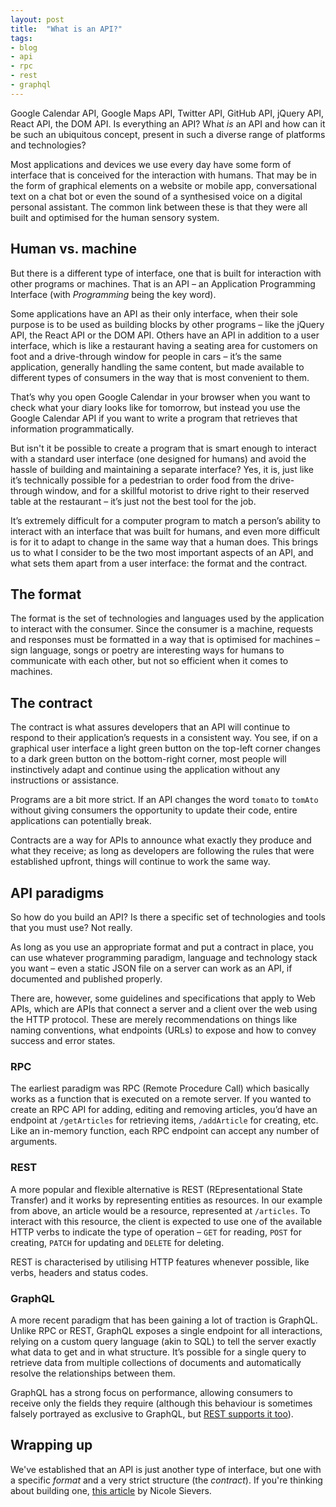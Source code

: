 ```yaml
---
layout: post
title:  "What is an API?"
tags:
- blog
- api
- rpc
- rest
- graphql
---
```

Google Calendar API, Google Maps API, Twitter API, GitHub API, jQuery API, React API, the DOM API. Is everything an API? What _is_ an API and how can it be such an ubiquitous concept, present in such a diverse range of platforms and technologies?<!--more-->

Most applications and devices we use every day have some form of interface that is conceived for the interaction with humans. That may be in the form of graphical elements on a website or mobile app, conversational text on a chat bot or even the sound of a synthesised voice on a digital personal assistant. The common link between these is that they were all built and optimised for the human sensory system.

## Human vs. machine

But there is a different type of interface, one that is built for interaction with other programs or machines. That is an API – an Application Programming Interface (with _Programming_ being the key word).

Some applications have an API as their only interface, when their sole purpose is to be used as building blocks by other programs – like the jQuery API, the React API or the DOM API. Others have an API in addition to a user interface, which is like a restaurant having a seating area for customers on foot and a drive-through window for people in cars – it’s the same application, generally handling the same content, but made available to different types of consumers in the way that is most convenient to them.

That’s why you open Google Calendar in your browser when you want to check what your diary looks like for tomorrow, but instead you use the Google Calendar API if you want to write a program that retrieves that information programmatically.

But isn't it be possible to create a program that is smart enough to interact with a standard user interface (one designed for humans) and avoid the hassle of building and maintaining a separate interface? Yes, it is, just like it’s technically possible for a pedestrian to order food from the drive-through window, and for a skillful motorist to drive right to their reserved table at the restaurant – it’s just not the best tool for the job.

It’s extremely difficult for a computer program to match a person’s ability to interact with an interface that was built for humans, and even more difficult is for it to adapt to change in the same way that a human does. This brings us to what I consider to be the two most important aspects of an API, and what sets them apart from a user interface: the format and the contract.

## The format

The format is the set of technologies and languages used by the application to interact with the consumer. Since the consumer is a machine, requests and responses must be formatted in a way that is optimised for machines – sign language, songs or poetry are interesting ways for humans to communicate with each other, but not so efficient when it comes to machines.

## The contract

The contract is what assures developers that an API will continue to respond to their application’s requests in a consistent way. You see, if on a graphical user interface a light green button on the top-left corner changes to a dark green button on the bottom-right corner, most people will instinctively adapt and continue using the application without any instructions or assistance.

Programs are a bit more strict. If an API changes the word `tomato` to `tomAto` without giving consumers the opportunity to update their code, entire applications can potentially break.

Contracts are a way for APIs to announce what exactly they produce and what they receive; as long as developers are following the rules that were established upfront, things will continue to work the same way.

## API paradigms

So how do you build an API? Is there a specific set of technologies and tools that you must use? Not really.

As long as you use an appropriate format and put a contract in place, you can use whatever programming paradigm, language and technology stack you want – even a static JSON file on a server can work as an API, if documented and published properly.

There are, however, some guidelines and specifications that apply to Web APIs, which are APIs that connect a server and a client over the web using the HTTP protocol. These are merely recommendations on things like naming conventions, what endpoints (URLs) to expose and how to convey success and error states. 

### RPC

The earliest paradigm was RPC (Remote Procedure Call) which basically works as a function that is executed on a remote server. If you wanted to create an RPC API for adding, editing and removing articles, you’d have an endpoint at `/getArticles` for retrieving items, `/addArticle` for creating, etc. Like an in-memory function, each RPC endpoint can accept any number of arguments. 

### REST

A more popular and flexible alternative is REST (REpresentational State Transfer) and it works by representing entities as resources. In our example from above, an article would be a resource, represented at `/articles`. To interact with this resource, the client is expected to use one of the available HTTP verbs to indicate the type of operation – `GET` for reading, `POST` for creating, `PATCH` for updating and `DELETE` for deleting.

REST is characterised by utilising HTTP features whenever possible, like verbs, headers and status codes.

### GraphQL

A more recent paradigm that has been gaining a lot of traction is GraphQL. Unlike RPC or REST, GraphQL exposes a single endpoint for all interactions, relying on a custom query language (akin to SQL) to tell the server exactly what data to get and in what structure. It’s possible for a single query to retrieve data from multiple collections of documents and automatically resolve the relationships between them.

GraphQL has a strong focus on performance, allowing consumers to receive only the fields they require (although this behaviour is sometimes falsely portrayed as exclusive to GraphQL, but [REST supports it too](https://jsonapi.org/format/#fetching-sparse-fieldsets)).

## Wrapping up

We've established that an API is just another type of interface, but one with a specific _format_ and a very strict structure (the _contract_). If you're thinking about building one, [this article](https://swagger.io/blog/api-development/how-to-build-an-api/) by Nicole Sievers.<!--tomb-->
